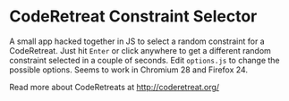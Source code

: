 CodeRetreat Constraint Selector
===============================

A small app hacked together in JS to select a random constraint for a
CodeRetreat. Just hit `Enter` or click anywhere to get a different random
constraint selected in a couple of seconds. Edit `options.js` to change the
possible options. Seems to work in Chromium 28 and Firefox 24.

Read more about CodeRetreats at http://coderetreat.org/
